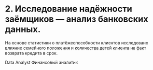 # 2. Исследование надёжности заёмщиков — анализ банковских данных.


На основе статистики о платёжеспособности клиентов исследовано влияние семейного положения и количества детей клиента на факт возврата кредита в срок.

Data Analyst
Финансовый аналитик
    


 
